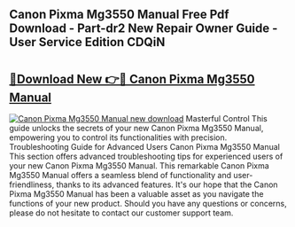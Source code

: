 ## Canon Pixma Mg3550 Manual Free Pdf Download - Part-dr2 New Repair Owner Guide - User Service Edition CDQiN

# <h2><a href="http://cf15427.oget.top/?id=Canon+Pixma+Mg3550+Manual">🔗Download New 👉🔴 Canon Pixma Mg3550 Manual</a></h2>

[![Canon Pixma Mg3550 Manual new download](https://i.imgur.com/5g1atiW.png)](http://cf15427.oget.top/?id=Canon+Pixma+Mg3550+Manual)
Masterful Control This guide unlocks the secrets of your new Canon Pixma Mg3550 Manual, empowering you to control its functionalities with precision. Troubleshooting Guide for Advanced Users Canon Pixma Mg3550 Manual This section offers advanced troubleshooting tips for experienced users of your new Canon Pixma Mg3550 Manual. This remarkable Canon Pixma Mg3550 Manual offers a seamless blend of functionality and user-friendliness, thanks to its advanced features. It's our hope that the Canon Pixma Mg3550 Manual has been a valuable asset as you navigate the functions of your new product. Should you have any questions or concerns, please do not hesitate to contact our customer support team.
